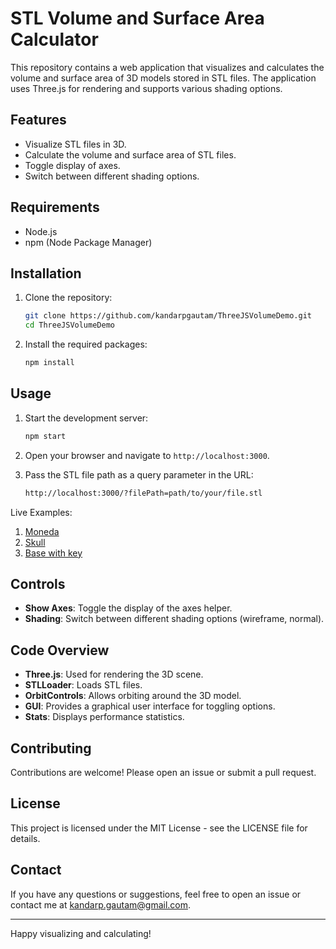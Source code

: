# STL Volume and Surface Area Calculator

This repository contains a web application that visualizes and calculates the volume and surface area of 3D models stored in STL files. The application uses Three.js for rendering and supports various shading options.

## Features

- Visualize STL files in 3D.
- Calculate the volume and surface area of STL files.
- Toggle display of axes.
- Switch between different shading options.

## Requirements

- Node.js
- npm (Node Package Manager)

## Installation

1. Clone the repository:
    ```sh
    git clone https://github.com/kandarpgautam/ThreeJSVolumeDemo.git
    cd ThreeJSVolumeDemo
    ```

2. Install the required packages:
    ```sh
    npm install
    ```

## Usage

1. Start the development server:
    ```sh
    npm start
    ```

2. Open your browser and navigate to `http://localhost:3000`.

3. Pass the STL file path as a query parameter in the URL:
    ```sh
    http://localhost:3000/?filePath=path/to/your/file.stl
    ```

Live Examples: 
1. [Moneda](https://kandarpgautam.github.io/ThreeJSVolumeDemo/?filePath=STL/Moneda.stl)
2. [Skull](https://kandarpgautam.github.io/ThreeJSVolumeDemo/?filePath=STL/Skull.stl)
3. [Base with key](https://kandarpgautam.github.io/ThreeJSVolumeDemo/?filePath=STL/Base%20with%20key.stl)


## Controls

- **Show Axes**: Toggle the display of the axes helper.
- **Shading**: Switch between different shading options (wireframe, normal).

## Code Overview

- **Three.js**: Used for rendering the 3D scene.
- **STLLoader**: Loads STL files.
- **OrbitControls**: Allows orbiting around the 3D model.
- **GUI**: Provides a graphical user interface for toggling options.
- **Stats**: Displays performance statistics.

## Contributing

Contributions are welcome! Please open an issue or submit a pull request.

## License

This project is licensed under the MIT License - see the LICENSE file for details.

## Contact

If you have any questions or suggestions, feel free to open an issue or contact me at kandarp.gautam@gmail.com.

---

Happy visualizing and calculating!
